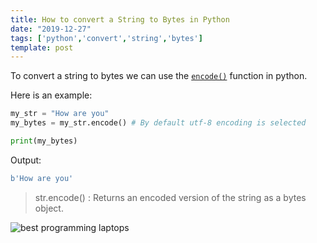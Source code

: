 ```yaml
---
title: How to convert a String to Bytes in Python
date: "2019-12-27"
tags: ['python','convert','string','bytes']
template: post
---
```


To convert a string to bytes we can use the [`encode()`](https://docs.python.org/3/library/stdtypes.html#str.encode) function in python.

Here is an example:

```python
my_str = "How are you"
my_bytes = my_str.encode() # By default utf-8 encoding is selected

print(my_bytes)
```

Output:

```python
b'How are you'
```

>str.encode() : Returns an encoded version of the string as a bytes object.


![best programming laptops](https://dev.to/saigowthamr/best-programming-laptops-in-2020-for-coders-and-students-2hh0)